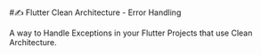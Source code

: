 #:writing_hand: Flutter Clean Architecture - Error Handling 

A way to Handle Exceptions in your Flutter Projects that use Clean Architecture.

